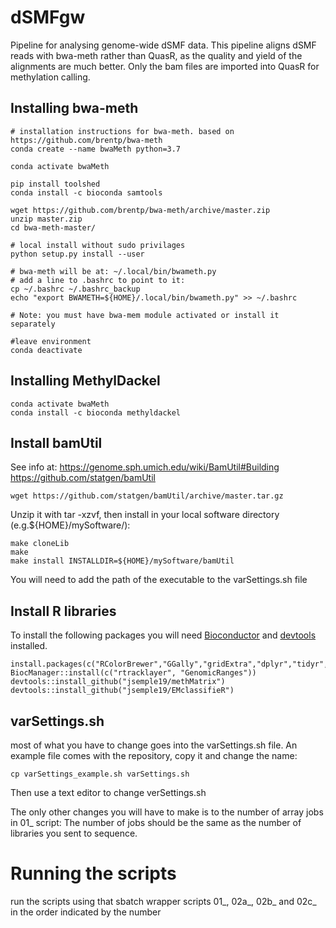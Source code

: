 # dSMFgw

Pipeline for analysing genome-wide dSMF data. This pipeline aligns dSMF reads with bwa-meth rather than QuasR, as the quality and yield of the alignments are much better. Only the bam files are imported into QuasR for methylation calling.

## Installing bwa-meth

```
# installation instructions for bwa-meth. based on https://github.com/brentp/bwa-meth
conda create --name bwaMeth python=3.7

conda activate bwaMeth

pip install toolshed
conda install -c bioconda samtools

wget https://github.com/brentp/bwa-meth/archive/master.zip
unzip master.zip
cd bwa-meth-master/

# local install without sudo privilages
python setup.py install --user

# bwa-meth will be at: ~/.local/bin/bwameth.py
# add a line to .bashrc to point to it:
cp ~/.bashrc ~/.bashrc_backup
echo "export BWAMETH=${HOME}/.local/bin/bwameth.py" >> ~/.bashrc

# Note: you must have bwa-mem module activated or install it separately

#leave environment
conda deactivate
```

## Installing MethylDackel
```
conda activate bwaMeth
conda install -c bioconda methyldackel
````

## Install bamUtil
See info at: https://genome.sph.umich.edu/wiki/BamUtil#Building
https://github.com/statgen/bamUtil
```
wget https://github.com/statgen/bamUtil/archive/master.tar.gz
```
Unzip it with tar -xzvf, then install in your local software directory (e.g.${HOME}/mySoftware/):
```
make cloneLib
make
make install INSTALLDIR=${HOME}/mySoftware/bamUtil
```
You will need to add the path of the executable to the varSettings.sh file

## Install R libraries
To install the following packages you will need [Bioconductor](https://www.bioconductor.org/install/) and [devtools](https://www.rdocumentation.org/packages/devtools/versions/2.4.3) installed.

```
install.packages(c("RColorBrewer","GGally","gridExtra","dplyr","tidyr","ggpubr","foreach","doParallel")
BiocManager::install(c("rtracklayer", "GenomicRanges"))
devtools::install_github("jsemple19/methMatrix")
devtools::install_github("jsemple19/EMclassifieR")
```

## varSettings.sh
most of what you have to change goes into the varSettings.sh file. An example file comes with the repository, copy it and change the name:
```
cp varSettings_example.sh varSettings.sh
```
Then use a text editor to change verSettings.sh

The only other changes you will have to make is to the number of array jobs in 01_ script: The number of jobs should be the same as the number of libraries you sent to sequence.

# Running the scripts
run the scripts using that sbatch wrapper scripts 01_, 02a_, 02b_ and 02c_ in the order indicated by the number
